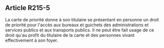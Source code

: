 ## Article R215-5

La carte de priorité donne à son titulaire se présentant en personne un droit de priorité pour l'accès aux
bureaux et guichets des administrations et services publics et aux transports publics. Il ne peut être fait usage
de ce droit qu'au profit du titulaire de la carte et des personnes vivant effectivement à son foyer.

